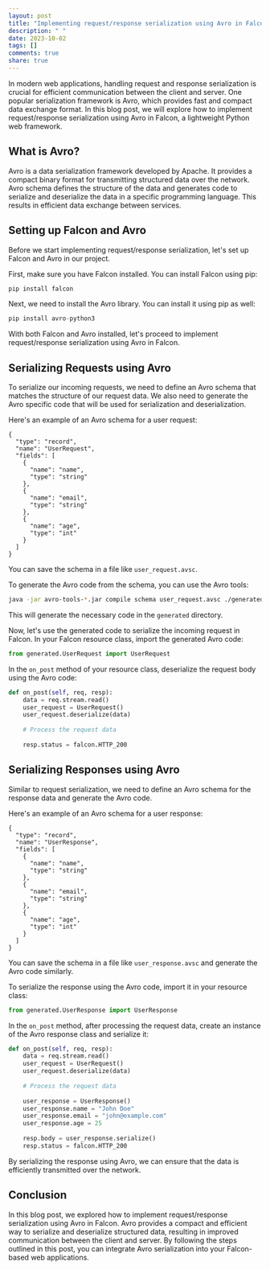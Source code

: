 ```yaml
---
layout: post
title: "Implementing request/response serialization using Avro in Falcon"
description: " "
date: 2023-10-02
tags: []
comments: true
share: true
---
```


In modern web applications, handling request and response serialization is crucial for efficient communication between the client and server. One popular serialization framework is Avro, which provides fast and compact data exchange format. In this blog post, we will explore how to implement request/response serialization using Avro in Falcon, a lightweight Python web framework.

## What is Avro?

Avro is a data serialization framework developed by Apache. It provides a compact binary format for transmitting structured data over the network. Avro schema defines the structure of the data and generates code to serialize and deserialize the data in a specific programming language. This results in efficient data exchange between services.

## Setting up Falcon and Avro

Before we start implementing request/response serialization, let's set up Falcon and Avro in our project.

First, make sure you have Falcon installed. You can install Falcon using pip:

```python
pip install falcon
```

Next, we need to install the Avro library. You can install it using pip as well:

```python
pip install avro-python3
```

With both Falcon and Avro installed, let's proceed to implement request/response serialization using Avro in Falcon.

## Serializing Requests using Avro

To serialize our incoming requests, we need to define an Avro schema that matches the structure of our request data. We also need to generate the Avro specific code that will be used for serialization and deserialization.

Here's an example of an Avro schema for a user request:

```avro
{
  "type": "record",
  "name": "UserRequest",
  "fields": [
    {
      "name": "name",
      "type": "string"
    },
    {
      "name": "email",
      "type": "string"
    },
    {
      "name": "age",
      "type": "int"
    }
  ]
}
```

You can save the schema in a file like `user_request.avsc`.

To generate the Avro code from the schema, you can use the Avro tools:

```bash
java -jar avro-tools-*.jar compile schema user_request.avsc ./generated
```

This will generate the necessary code in the `generated` directory.

Now, let's use the generated code to serialize the incoming request in Falcon. In your Falcon resource class, import the generated Avro code:

```python
from generated.UserRequest import UserRequest
```

In the `on_post` method of your resource class, deserialize the request body using the Avro code:

```python
def on_post(self, req, resp):
    data = req.stream.read()
    user_request = UserRequest()
    user_request.deserialize(data)
    
    # Process the request data
    
    resp.status = falcon.HTTP_200
```

## Serializing Responses using Avro

Similar to request serialization, we need to define an Avro schema for the response data and generate the Avro code.

Here's an example of an Avro schema for a user response:

```avro
{
  "type": "record",
  "name": "UserResponse",
  "fields": [
    {
      "name": "name",
      "type": "string"
    },
    {
      "name": "email",
      "type": "string"
    },
    {
      "name": "age",
      "type": "int"
    }
  ]
}
```

You can save the schema in a file like `user_response.avsc` and generate the Avro code similarly.

To serialize the response using the Avro code, import it in your resource class:

```python
from generated.UserResponse import UserResponse
```

In the `on_post` method, after processing the request data, create an instance of the Avro response class and serialize it:

```python
def on_post(self, req, resp):
    data = req.stream.read()
    user_request = UserRequest()
    user_request.deserialize(data)
    
    # Process the request data
    
    user_response = UserResponse()
    user_response.name = "John Doe"
    user_response.email = "john@example.com"
    user_response.age = 25
    
    resp.body = user_response.serialize()
    resp.status = falcon.HTTP_200
```

By serializing the response using Avro, we can ensure that the data is efficiently transmitted over the network.

## Conclusion

In this blog post, we explored how to implement request/response serialization using Avro in Falcon. Avro provides a compact and efficient way to serialize and deserialize structured data, resulting in improved communication between the client and server. By following the steps outlined in this post, you can integrate Avro serialization into your Falcon-based web applications.